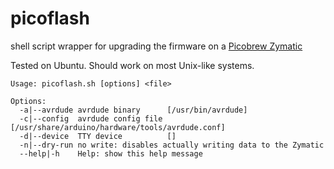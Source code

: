 # picoflash
shell script wrapper for upgrading the firmware on a [Picobrew Zymatic](http://picobrew.com)

Tested on Ubuntu.  Should work on most Unix-like systems.

```
Usage: picoflash.sh [options] <file>

Options:
  -a|--avrdude avrdude binary      [/usr/bin/avrdude]
  -c|--config  avrdude config file [/usr/share/arduino/hardware/tools/avrdude.conf]
  -d|--device  TTY device          []
  -n|--dry-run no write: disables actually writing data to the Zymatic
  --help|-h    Help: show this help message
```
